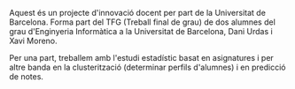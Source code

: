 Aquest és un projecte d'innovació docent per part de la Universitat de Barcelona. Forma part del TFG (Treball final de grau) de dos alumnes del grau d'Enginyeria Informàtica a la Universitat de Barcelona, Dani Urdas i Xavi Moreno.

Per una part, treballem amb l'estudi estadístic basat en asignatures i per altre banda en la clusterització (determinar perfils d'alumnes) i en predicció de notes.
